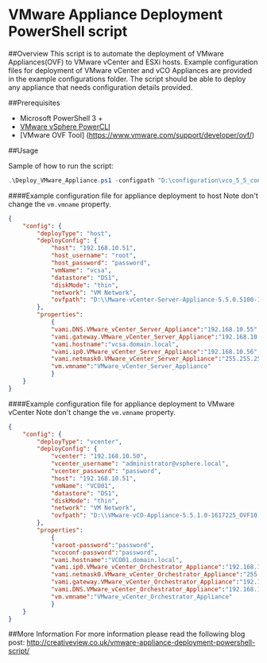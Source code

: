 VMware Appliance Deployment PowerShell script
=============================================

##Overview
This script is to automate the deployment of VMware Appliances(OVF) to VMware vCenter and ESXi hosts. Example configuration files for deployment of VMware vCenter and vCO Appliances are provided in the example configurations folder. The script should be able to deploy any appliance that needs configuration details provided. 

##Prerequisites
- Microsoft PowerShell 3 + 
- [VMware vSphere PowerCLI](https://my.vmware.com/web/vmware/details?downloadGroup=PCLI550R2&productId=352) 
- [VMware OVF Tool] (https://www.vmware.com/support/developer/ovf/)

##Usage

Sample of how to run the script: 
```powershell
.\Deploy_VMware_Appliance.ps1 -configpath "D:\configuration\vco_5_5_config_host.json"
```

####Example configuration file for appliance deployment to host
Note don't change the `vm.vmname` property.

```json
{
    "config": {
        "deployType": "host",
        "deployConfig": {
            "host": "192.168.10.51",
			"host_username": "root",
            "host_password": "password",
			"vmName": "vcsa",
			"datastore": "DS1",
			"diskMode": "thin",
			"network": "VM Network",
			"ovfpath": "D:\\Mware-vCenter-Server-Appliance-5.5.0.5100-1312297_OVF10.ova"
        },
        "properties": 
            {
			"vami.DNS.VMware_vCenter_Server_Appliance":"192.168.10.55",
			"vami.gateway.VMware_vCenter_Server_Appliance":"192.168.10.1",
			"vami.hostname":"vcsa.domain.local",
			"vami.ip0.VMware_vCenter_Server_Appliance":"192.168.10.56",
			"vami.netmask0.VMware_vCenter_Server_Appliance":"255.255.255.0",
            "vm.vmname":"VMware_vCenter_Server_Appliance"
			}
    }
}
```

####Example configuration file for appliance deployment to VMware vCenter
Note don't change the `vm.vmname` property.

```json
{
    "config": {
        "deployType": "vcenter",
        "deployConfig": {
            "vcenter": "192.168.10.50",
            "vcenter_username": "administrator@vsphere.local",
            "vcenter_password": "password",
            "host": "192.168.10.51",
			"vmName": "VCO01",
			"datastore": "DS1",
			"diskMode": "thin",
			"network": "VM Network",
			"ovfpath": "D:\\VMware-vCO-Appliance-5.5.1.0-1617225_OVF10.ova"
        },
        "properties": 
            {
			"varoot-password":"password",
            "vcoconf-password":"password",
            "vami.hostname":"VCO01.domain.local",
            "vami.ip0.VMware_vCenter_Orchestrator_Appliance":"192.168.10.57",
			"vami.netmask0.VMware_vCenter_Orchestrator_Appliance":"255.255.255.0",
			"vami.gateway.VMware_vCenter_Orchestrator_Appliance":"192.168.10.1",
			"vami.DNS.VMware_vCenter_Orchestrator_Appliance":"192.168.10.55",
            "vm.vmname":"VMware_vCenter_Orchestrator_Appliance"
			}
    }
}
```

##More Information
For more information please read the following blog post: http://creativeview.co.uk/vmware-appliance-deployment-powershell-script/
